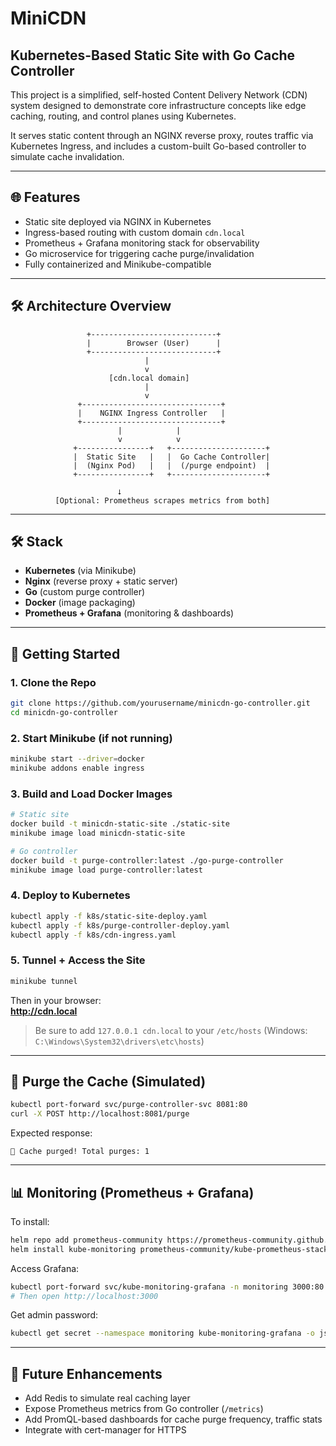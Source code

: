 # MiniCDN

## Kubernetes-Based Static Site with Go Cache Controller

This project is a simplified, self-hosted Content Delivery Network (CDN) system designed to demonstrate core infrastructure concepts like edge caching, routing, and control planes using Kubernetes.

It serves static content through an NGINX reverse proxy, routes traffic via Kubernetes Ingress, and includes a custom-built Go-based controller to simulate cache invalidation.

---

## 🌐 Features

- Static site deployed via NGINX in Kubernetes
- Ingress-based routing with custom domain `cdn.local`
- Prometheus + Grafana monitoring stack for observability
- Go microservice for triggering cache purge/invalidation
- Fully containerized and Minikube-compatible

---

## 🛠 Architecture Overview

```
                 +----------------------------+
                 |        Browser (User)      |
                 +----------------------------+
                              |
                              v
                      [cdn.local domain]
                              |
                              v
               +-------------------------------+
               |    NGINX Ingress Controller   |
               +-------------------------------+
                        |            |
                        v            v
              +----------------+   +---------------------+
              |  Static Site   |   |  Go Cache Controller|
              |  (Nginx Pod)   |   |  (/purge endpoint)  |
              +----------------+   +---------------------+

                        ⭣
          [Optional: Prometheus scrapes metrics from both]
```

---

## 🛠 Stack

- **Kubernetes** (via Minikube)
- **Nginx** (reverse proxy + static server)
- **Go** (custom purge controller)
- **Docker** (image packaging)
- **Prometheus + Grafana** (monitoring & dashboards)

---

## 🚀 Getting Started

### 1. Clone the Repo

```bash
git clone https://github.com/yourusername/minicdn-go-controller.git
cd minicdn-go-controller
```

### 2. Start Minikube (if not running)

```bash
minikube start --driver=docker
minikube addons enable ingress
```

### 3. Build and Load Docker Images

```bash
# Static site
docker build -t minicdn-static-site ./static-site
minikube image load minicdn-static-site

# Go controller
docker build -t purge-controller:latest ./go-purge-controller
minikube image load purge-controller:latest
```

### 4. Deploy to Kubernetes

```bash
kubectl apply -f k8s/static-site-deploy.yaml
kubectl apply -f k8s/purge-controller-deploy.yaml
kubectl apply -f k8s/cdn-ingress.yaml
```

### 5. Tunnel + Access the Site

```bash
minikube tunnel
```

Then in your browser:  
**http://cdn.local**

> Be sure to add `127.0.0.1 cdn.local` to your `/etc/hosts` (Windows: `C:\Windows\System32\drivers\etc\hosts`)

---

## 🔀 Purge the Cache (Simulated)

```bash
kubectl port-forward svc/purge-controller-svc 8081:80
curl -X POST http://localhost:8081/purge
```

Expected response:

```
📅 Cache purged! Total purges: 1
```

---

## 📊 Monitoring (Prometheus + Grafana)

To install:

```bash
helm repo add prometheus-community https://prometheus-community.github.io/helm-charts
helm install kube-monitoring prometheus-community/kube-prometheus-stack --namespace monitoring --create-namespace
```

Access Grafana:

```bash
kubectl port-forward svc/kube-monitoring-grafana -n monitoring 3000:80
# Then open http://localhost:3000
```

Get admin password:

```bash
kubectl get secret --namespace monitoring kube-monitoring-grafana -o jsonpath="{.data.admin-password}" | base64 --decode
```

---

## 🧠 Future Enhancements

- Add Redis to simulate real caching layer
- Expose Prometheus metrics from Go controller (`/metrics`)
- Add PromQL-based dashboards for cache purge frequency, traffic stats
- Integrate with cert-manager for HTTPS
